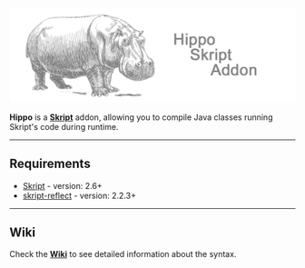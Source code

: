 ![HippoBanner](https://github.com/Pesekjak/Hippo/blob/master/hippobanner.png?raw=true)

**Hippo** is a [**Skript**](https://github.com/SkriptLang/Skript) addon, allowing you to compile Java classes running Skript's code during runtime.

---

## Requirements
* [Skript](https://github.com/SkriptLang/Skript) - version: 2.6+
* [skript-reflect](https://github.com/TPGamesNL/skript-reflect) - version: 2.2.3+

---

## Wiki
Check the [**Wiki**](https://github.com/Pesekjak/Hippo/wiki) to see detailed information about the syntax.
